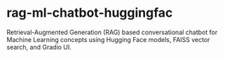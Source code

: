 # rag-ml-chatbot-huggingfac
Retrieval-Augmented Generation (RAG) based conversational chatbot for Machine Learning concepts using Hugging Face models, FAISS vector search, and Gradio UI.
